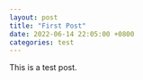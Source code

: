 ```yaml
---
layout: post
title: "First Post"
date: 2022-06-14 22:05:00 +0800
categories: test
---
```

This is a test post.
